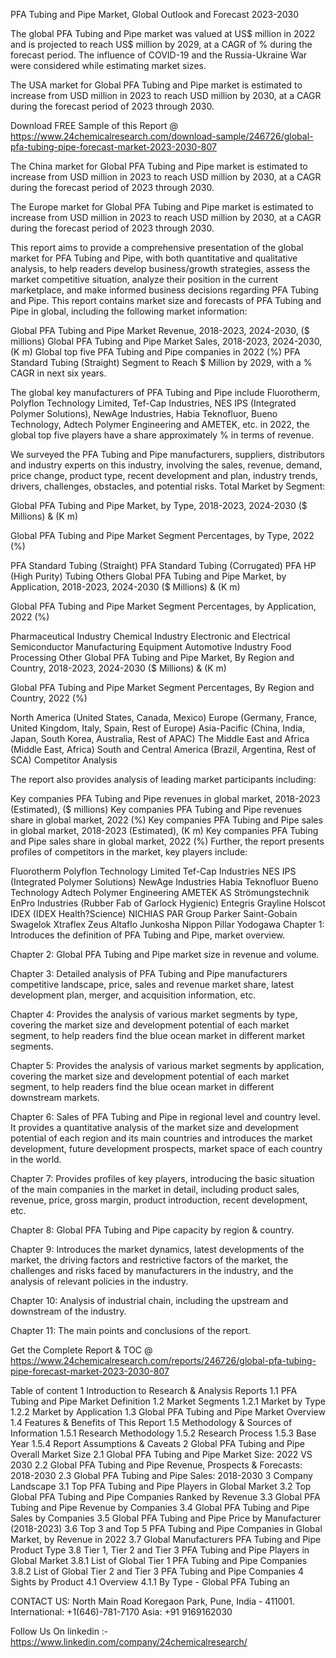 PFA Tubing and Pipe Market, Global Outlook and Forecast 2023-2030

The global PFA Tubing and Pipe market was valued at US$ million in 2022 and is projected to reach US$ million by 2029, at a CAGR of % during the forecast period. The influence of COVID-19 and the Russia-Ukraine War were considered while estimating market sizes.

The USA market for Global PFA Tubing and Pipe market is estimated to increase from USD million in 2023 to reach USD million by 2030, at a CAGR during the forecast period of 2023 through 2030.

Download FREE Sample of this Report @ https://www.24chemicalresearch.com/download-sample/246726/global-pfa-tubing-pipe-forecast-market-2023-2030-807

The China market for Global PFA Tubing and Pipe market is estimated to increase from USD million in 2023 to reach USD million by 2030, at a CAGR during the forecast period of 2023 through 2030.

The Europe market for Global PFA Tubing and Pipe market is estimated to increase from USD million in 2023 to reach USD million by 2030, at a CAGR during the forecast period of 2023 through 2030.

This report aims to provide a comprehensive presentation of the global market for PFA Tubing and Pipe, with both quantitative and qualitative analysis, to help readers develop business/growth strategies, assess the market competitive situation, analyze their position in the current marketplace, and make informed business decisions regarding PFA Tubing and Pipe. This report contains market size and forecasts of PFA Tubing and Pipe in global, including the following market information:

Global PFA Tubing and Pipe Market Revenue, 2018-2023, 2024-2030, ($ millions)
Global PFA Tubing and Pipe Market Sales, 2018-2023, 2024-2030, (K m)
Global top five PFA Tubing and Pipe companies in 2022 (%)
PFA Standard Tubing (Straight) Segment to Reach $ Million by 2029, with a % CAGR in next six years.

The global key manufacturers of PFA Tubing and Pipe include Fluorotherm, Polyflon Technology Limited, Tef-Cap Industries, NES IPS (Integrated Polymer Solutions), NewAge Industries, Habia Teknofluor, Bueno Technology, Adtech Polymer Engineering and AMETEK, etc. in 2022, the global top five players have a share approximately % in terms of revenue.

We surveyed the PFA Tubing and Pipe manufacturers, suppliers, distributors and industry experts on this industry, involving the sales, revenue, demand, price change, product type, recent development and plan, industry trends, drivers, challenges, obstacles, and potential risks. Total Market by Segment:

Global PFA Tubing and Pipe Market, by Type, 2018-2023, 2024-2030 ($ Millions) & (K m)

Global PFA Tubing and Pipe Market Segment Percentages, by Type, 2022 (%)

PFA Standard Tubing (Straight)
PFA Standard Tubing (Corrugated)
PFA HP (High Purity) Tubing
Others
Global PFA Tubing and Pipe Market, by Application, 2018-2023, 2024-2030 ($ Millions) & (K m)

Global PFA Tubing and Pipe Market Segment Percentages, by Application, 2022 (%)

Pharmaceutical Industry
Chemical Industry
Electronic and Electrical
Semiconductor Manufacturing Equipment
Automotive Industry
Food Processing
Other
Global PFA Tubing and Pipe Market, By Region and Country, 2018-2023, 2024-2030 ($ Millions) & (K m)

Global PFA Tubing and Pipe Market Segment Percentages, By Region and Country, 2022 (%)

North America (United States, Canada, Mexico)
Europe (Germany, France, United Kingdom, Italy, Spain, Rest of Europe)
Asia-Pacific (China, India, Japan, South Korea, Australia, Rest of APAC)
The Middle East and Africa (Middle East, Africa)
South and Central America (Brazil, Argentina, Rest of SCA)
Competitor Analysis

The report also provides analysis of leading market participants including:

Key companies PFA Tubing and Pipe revenues in global market, 2018-2023 (Estimated), ($ millions)
Key companies PFA Tubing and Pipe revenues share in global market, 2022 (%)
Key companies PFA Tubing and Pipe sales in global market, 2018-2023 (Estimated), (K m)
Key companies PFA Tubing and Pipe sales share in global market, 2022 (%)
Further, the report presents profiles of competitors in the market, key players include:

Fluorotherm
Polyflon Technology Limited
Tef-Cap Industries
NES IPS (Integrated Polymer Solutions)
NewAge Industries
Habia Teknofluor
Bueno Technology
Adtech Polymer Engineering
AMETEK
AS Strömungstechnik
EnPro Industries (Rubber Fab of Garlock Hygienic)
Entegris
Grayline
Holscot
IDEX (IDEX Health?Science)
NICHIAS
PAR Group
Parker
Saint-Gobain
Swagelok
Xtraflex
Zeus
Altaflo
Junkosha
Nippon Pillar
Yodogawa
Chapter 1: Introduces the definition of PFA Tubing and Pipe, market overview.

Chapter 2: Global PFA Tubing and Pipe market size in revenue and volume.

Chapter 3: Detailed analysis of PFA Tubing and Pipe manufacturers competitive landscape, price, sales and revenue market share, latest development plan, merger, and acquisition information, etc.

Chapter 4: Provides the analysis of various market segments by type, covering the market size and development potential of each market segment, to help readers find the blue ocean market in different market segments.

Chapter 5: Provides the analysis of various market segments by application, covering the market size and development potential of each market segment, to help readers find the blue ocean market in different downstream markets.

Chapter 6: Sales of PFA Tubing and Pipe in regional level and country level. It provides a quantitative analysis of the market size and development potential of each region and its main countries and introduces the market development, future development prospects, market space of each country in the world.

Chapter 7: Provides profiles of key players, introducing the basic situation of the main companies in the market in detail, including product sales, revenue, price, gross margin, product introduction, recent development, etc.

Chapter 8: Global PFA Tubing and Pipe capacity by region & country.

Chapter 9: Introduces the market dynamics, latest developments of the market, the driving factors and restrictive factors of the market, the challenges and risks faced by manufacturers in the industry, and the analysis of relevant policies in the industry.

Chapter 10: Analysis of industrial chain, including the upstream and downstream of the industry.

Chapter 11: The main points and conclusions of the report.

Get the Complete Report & TOC @ https://www.24chemicalresearch.com/reports/246726/global-pfa-tubing-pipe-forecast-market-2023-2030-807

Table of content
1 Introduction to Research & Analysis Reports
1.1 PFA Tubing and Pipe Market Definition
1.2 Market Segments
1.2.1 Market by Type
1.2.2 Market by Application
1.3 Global PFA Tubing and Pipe Market Overview
1.4 Features & Benefits of This Report
1.5 Methodology & Sources of Information
1.5.1 Research Methodology
1.5.2 Research Process
1.5.3 Base Year
1.5.4 Report Assumptions & Caveats
2 Global PFA Tubing and Pipe Overall Market Size
2.1 Global PFA Tubing and Pipe Market Size: 2022 VS 2030
2.2 Global PFA Tubing and Pipe Revenue, Prospects & Forecasts: 2018-2030
2.3 Global PFA Tubing and Pipe Sales: 2018-2030
3 Company Landscape
3.1 Top PFA Tubing and Pipe Players in Global Market
3.2 Top Global PFA Tubing and Pipe Companies Ranked by Revenue
3.3 Global PFA Tubing and Pipe Revenue by Companies
3.4 Global PFA Tubing and Pipe Sales by Companies
3.5 Global PFA Tubing and Pipe Price by Manufacturer (2018-2023)
3.6 Top 3 and Top 5 PFA Tubing and Pipe Companies in Global Market, by Revenue in 2022
3.7 Global Manufacturers PFA Tubing and Pipe Product Type
3.8 Tier 1, Tier 2 and Tier 3 PFA Tubing and Pipe Players in Global Market
3.8.1 List of Global Tier 1 PFA Tubing and Pipe Companies
3.8.2 List of Global Tier 2 and Tier 3 PFA Tubing and Pipe Companies
4 Sights by Product
4.1 Overview
4.1.1 By Type - Global PFA Tubing an

CONTACT US:
North Main Road Koregaon Park, Pune, India - 411001.
International: +1(646)-781-7170
Asia: +91 9169162030

Follow Us On linkedin :- https://www.linkedin.com/company/24chemicalresearch/

